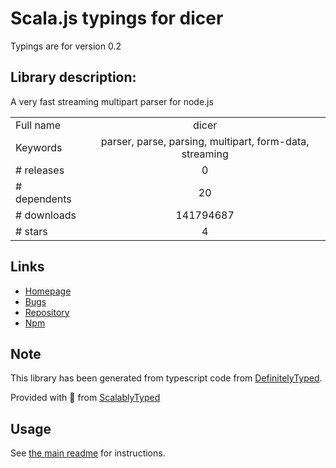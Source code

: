 
# Scala.js typings for dicer

Typings are for version 0.2

## Library description:
A very fast streaming multipart parser for node.js

|                    |                 |
| ------------------ | :-------------: |
| Full name          | dicer |
| Keywords           | parser, parse, parsing, multipart, form-data, streaming |
| # releases         | 0 |
| # dependents       | 20 |
| # downloads        | 141794687 |
| # stars            | 4 |

## Links
- [Homepage](https://github.com/mscdex/dicer#readme)
- [Bugs](https://github.com/mscdex/dicer/issues)
- [Repository](https://github.com/mscdex/dicer)
- [Npm](https://www.npmjs.com/package/dicer)
    


## Note
This library has been generated from typescript code from [DefinitelyTyped](https://definitelytyped.org).

Provided with :purple_heart: from [ScalablyTyped](https://github.com/oyvindberg/ScalablyTyped)

## Usage
See [the main readme](../../readme.md) for instructions.


